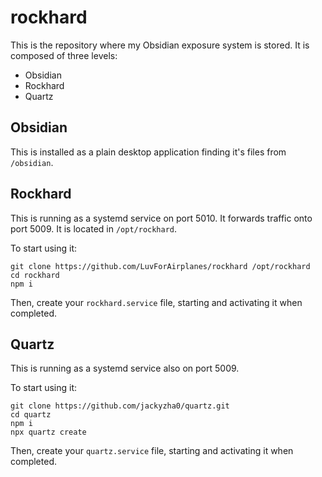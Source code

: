 # rockhard
This is the repository where my Obsidian exposure system is stored. It is composed of three levels:
- Obsidian
- Rockhard
- Quartz

## Obsidian
This is installed as a plain desktop application finding it's files from `/obsidian`.

## Rockhard
This is running as a systemd service on port 5010. It forwards traffic onto port 5009. It is located in `/opt/rockhard`.

To start using it:
```
git clone https://github.com/LuvForAirplanes/rockhard /opt/rockhard
cd rockhard
npm i
```
Then, create your `rockhard.service` file, starting and activating it when completed.

## Quartz
This is running as a systemd service also on port 5009.

To start using it:
```
git clone https://github.com/jackyzha0/quartz.git
cd quartz
npm i
npx quartz create
```
Then, create your `quartz.service` file, starting and activating it when completed.
